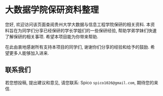 # 大数据学院保研资料整理

您好, 欢迎访问该页面查阅贵州大学大数据与信息工程学院保研的相关资料. 本资料旨在为同学们分享已经保研的学长学姐们的一些保研经验, 帮助学弟学妹们快速了解保研的相关事项. 希望本项目能为你带来帮助.

在此由衷地感谢所有支持本项目的同学们, 谢谢你们分享的经验和给予的鼓励. 希望更多人能够加入进来.

## 联系我们

若您想投稿, 提出建议和意见, 请您联系: Spico `spico1026@gmail.com`, 期待您的来信.
